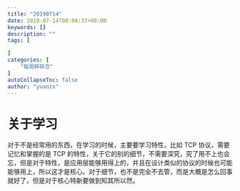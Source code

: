 ```yaml
---
title: "20190714"
date: 2019-07-14T00:04:37+08:00
keywords: []
description: ""
tags: [

]
categories: [
    "每周碎碎念"
]
autoCollapseToc: false
author: "yuanzx"
---
```


# 关于学习

对于不是经常用的东西，在学习的时候，主要要学习特性，比如 TCP 协议，需要记忆和掌握的是 TCP 的特性，关于它的别的细节，不需要深究，究了用不上也会忘，但是对于特性，是应用层能够用得上的，并且在设计类似的协议的时候也可能能够用上，所以这才是核心。对于细节，也不是完全不去管，而是大概是怎么回事就好了，但是对于核心特新要做到知其所以然。